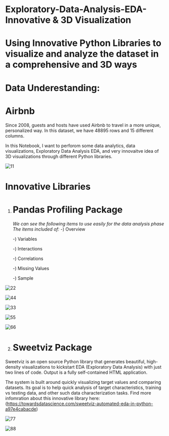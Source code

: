 # Exploratory-Data-Analysis-EDA-Innovative & 3D Visualization
# Using Innovative Python Libraries to visualize and analyze the dataset in a comprehensive and 3D ways

# Data Underestanding:
# Airbnb
Since 2008, guests and hosts have used Airbnb to travel in a more unique, personalized way. In this dataset, we have 48895 rows and 15 different columns.

In this Notebook, I want to perforom some data analytics, data visualizations, Exploratory Data Analysis EDA, and very innovaitve idea of 3D visualizations through different Python libraries.

![11](https://user-images.githubusercontent.com/57557590/105409177-51372780-5c45-11eb-9a8f-e081b3fd03fe.jpg)

# Innovative Libraries
1) # Pandas Profiling Package
   *We can see the following items to use easily for the data analysis phase*
   *The items included of:*
   -) Overview
   
   -) Variables
   
   -) Interactions
   
   -) Correlations
   
   -) Missing Values
   
   -) Sample
   
![22](https://user-images.githubusercontent.com/57557590/105410113-b3dcf300-5c46-11eb-8daf-fe0ef7bd1f56.PNG)

![44](https://user-images.githubusercontent.com/57557590/105410683-92c8d200-5c47-11eb-9f81-d100f9426843.PNG)

![33](https://user-images.githubusercontent.com/57557590/105410119-b63f4d00-5c46-11eb-862d-005bdb01968d.PNG)

![55](https://user-images.githubusercontent.com/57557590/105410689-98261c80-5c47-11eb-9e24-2ea88b14bfab.PNG)

![66](https://user-images.githubusercontent.com/57557590/105410697-9a887680-5c47-11eb-8872-2336acc7f5f3.PNG)


2) # Sweetviz Package
Sweetviz is an open source Python library that generates beautiful, high-density visualizations to kickstart EDA (Exploratory Data Analysis) with just two lines of code. Output is a fully self-contained HTML application.

The system is built around quickly visualizing target values and comparing datasets. Its goal is to help quick analysis of target characteristics, training vs testing data, and other such data characterization tasks. Find more infomration about this innovative library here:(https://towardsdatascience.com/sweetviz-automated-eda-in-python-a97e4cabacde)

![77](https://user-images.githubusercontent.com/57557590/105411480-b2142f00-5c48-11eb-8402-f496d6193b8d.PNG)

![88](https://user-images.githubusercontent.com/57557590/105411488-b3455c00-5c48-11eb-9765-6c07c78cdfb2.PNG)



